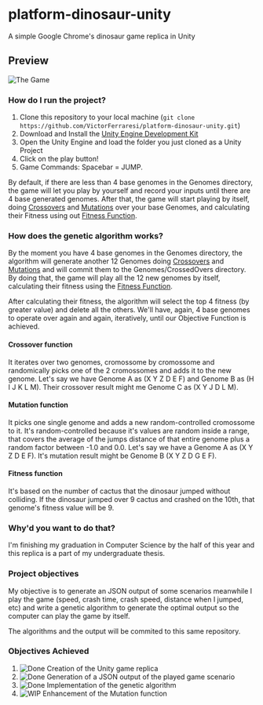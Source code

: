 # platform-dinosaur-unity
A simple Google Chrome's dinosaur game replica in Unity

## Preview
![The Game](https://u.cubeupload.com/victorferraresi/dino.gif)

### How do I run the project?
1. Clone this repository to your local machine (`git clone https://github.com/VictorFerraresi/platform-dinosaur-unity.git`)
2. Download and Install the [Unity Engine Development Kit](https://unity3d.com/pt/get-unity/download)
3. Open the Unity Engine and load the folder you just cloned as a Unity Project
4. Click on the play button!
5. Game Commands: Spacebar = JUMP.

By default, if there are less than 4 base genomes in the Genomes directory, the game will let you play by yourself and record your inputs until there are 4 base generated genomes. After that, the game will start playing by itself, doing [Crossovers](#crossover-function) and [Mutations](#mutation-function) over your base Genomes, and calculating their Fitness using out [Fitness Function](#fitness-function).

### How does the genetic algorithm works?
By the moment you have 4 base genomes in the Genomes directory, the algorithm will generate another 12 Genomes doing [Crossovers](#crossover-function) and [Mutations](#mutation-function) and will commit them to the Genomes/CrossedOvers directory. By doing that, the game will play all the 12 new genomes by itself, calculating their fitness using the [Fitness Function](#fitness-function).

After calculating their fitness, the algorithm will select the top 4 fitness (by greater value) and delete all the others. We'll have, again, 4 base genomes to operate over again and again, iteratively, until our Objective Function is achieved.

#### Crossover function
It iterates over two genomes, cromossome by cromossome and randomically picks one of the 2 cromossomes and adds it to the new genome. Let's say we have Genome A as (X Y Z D E F) and Genome B as (H I J K L M). Their crossover result might me Genome C as (X Y J D L M).

#### Mutation function
It picks one single genome and adds a new random-controlled cromossome to it. It's random-controlled because it's values are random inside a range, that covers the average of the jumps distance of that entire genome plus a random factor between -1.0 and 0.0. Let's say we have a Genome A as (X Y Z D E F). It's mutation result might be Genome B (X Y Z D G E F).

#### Fitness function
It's based on the number of cactus that the dinosaur jumped without colliding. If the dinosaur jumped over 9 cactus and crashed on the 10th, that genome's fitness value will be 9.

### Why'd you want to do that?
I'm finishing my graduation in Computer Science by the half of this year and this replica is a part of my undergraduate thesis.

### Project objectives

My objective is to generate an JSON output of some scenarios meanwhile I play the game (speed, crash time, crash speed, distance when I jumped, etc) and write a genetic algorithm to generate the optimal output so the computer can play the game by itself.

The algorithms and the output will be commited to this same repository.

### Objectives Achieved
1. ![Done](http://u.cubeupload.com/victorferraresi/icodone.png) Creation of the Unity game replica
2. ![Done](http://u.cubeupload.com/victorferraresi/icodone.png) Generation of a JSON output of the played game scenario
3. ![Done](http://u.cubeupload.com/victorferraresi/icodone.png) Implementation of the genetic algorithm
4. ![WIP](http://u.cubeupload.com/victorferraresi/icowip.png) Enhancement of the Mutation function
